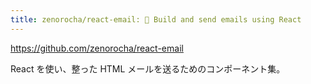 ```yaml
---
title: zenorocha/react-email: 💌 Build and send emails using React
---
```


https://github.com/zenorocha/react-email

React を使い、整った HTML メールを送るためのコンポーネント集。

